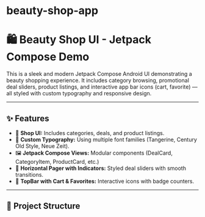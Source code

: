 # beauty-shop-app
# 🛍️ Beauty Shop UI - Jetpack Compose Demo

This is a sleek and modern Jetpack Compose Android UI demonstrating a beauty shopping experience. It includes category browsing, promotional deal sliders, product listings, and interactive app bar icons (cart, favorite) — all styled with custom typography and responsive design.

---

## ✨ Features

- 🛒 **Shop UI:** Includes categories, deals, and product listings.
- 🎨 **Custom Typography:** Using multiple font families (Tangerine, Century Old Style, Neue Zeit).
- 🖼️ **Jetpack Compose Views:** Modular components (DealCard, CategoryItem, ProductCard, etc.)
- 🔄 **Horizontal Pager with Indicators:** Styled deal sliders with smooth transitions.
- 🧭 **TopBar with Cart & Favorites:** Interactive icons with badge counters.

---

## 📁 Project Structure


